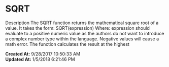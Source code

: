 # SQRT

Description The SQRT function returns the mathematical square root of a value. It takes the form: SQRT(expression) Where: expression should evaluate to a positive numeric value as the authors do not want to introduce a complex number type within the language. Negative values will cause a math error. The function calculates the result at the highest   

**Created At:** 9/28/2017 10:50:33 AM  
**Updated At:** 1/5/2018 6:21:46 PM  

